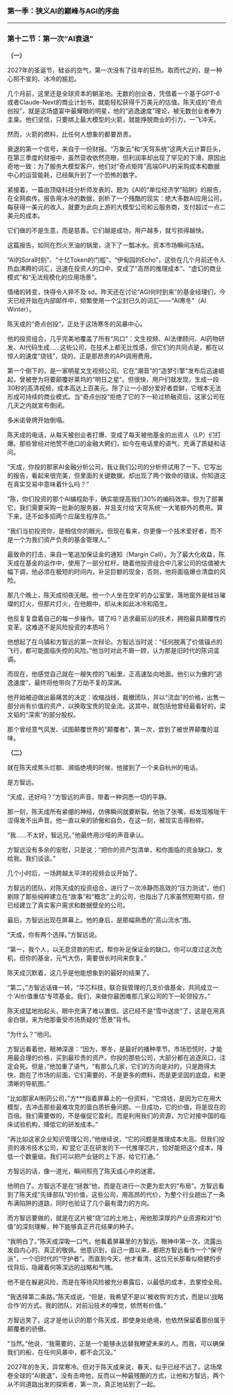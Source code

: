 ### **第一季：狭义AI的巅峰与AGI的序曲**

---


### **第十二节：第一次“AI衰退”**

**（一）**

2027年的圣诞节，硅谷的空气，第一次没有了往年的狂热。取而代之的，是一种心照不宣的、冰冷的尴尬。

几个月前，这里还是全球资本的朝圣地。无数的创业者，凭借着一个基于GPT-6或者Claude-Next的商业计划书，就能轻松获得千万美元的估值。陈天成的“奇点创投”，就是这场盛宴中最耀眼的明星，他的“逃逸速度”理论，被无数创业者奉为圭臬。他们坚信，只要绑上最大模型的火箭，就能挣脱商业的引力，一飞冲天。

然而，火箭的燃料，比任何人想象的都要昂贵。

衰退的第一个信号，来自于一份财报。“万象云”和“天穹系统”这两大云计算巨头，在第三季度的财报中，虽然营收依然亮眼，但利润率却出现了罕见的下滑。原因出奇地一致：为了服务大模型客户，他们对“奇点矩阵”高端GPU的采购成本和数据中心的运营能耗，已经飙升到了一个恐怖的数字。

紧接着，一篇由顶级科技分析师发表的、题为《AI的“单位经济学”陷阱》的报告，在全网疯传。报告用冰冷的数据，剖析了一个残酷的现实：绝大多数AI应用公司，每获得一美元的收入，就要为此向上游的大模型公司和云服务商，支付超过一点二美元的成本。

它们做的不是生意，而是慈善。它们越是成功，用户越多，就亏损得越快。

这篇报告，如同在烈火烹油的锅里，浇下了一瓢冰水。资本市场瞬间冻结。

“AI的Sora时刻”、“十亿Token的门槛”、“伊甸园的Echo”，这些在几个月前还令人热血沸腾的词汇，迅速在投资人的口中，变成了“高昂的推理成本”、“虚幻的商业模式”和“无法规模化的应用场景”。

情绪的转变，快得令人猝不及 sơ。昨天还在讨论“AGI何时到来”的基金经理们，今天已经开始在内部邮件中，频繁使用一个尘封已久的词汇——“AI寒冬”（AI Winter）。

陈天成的“奇点创投”，正处于这场寒冬的风暴中心。

他的投资组合，几乎完美地覆盖了所有“风口”：文生视频、AI法律顾问、AI药物研发、AI代码生成……这些公司，在技术上都无比性感，但它们的共同点是，都在以惊人的速度“烧钱”，烧的，正是那昂贵的API调用费用。

第一个倒下的，是一家明星文生视频公司。它在“潮音”的“造梦引擎”发布后迅速崛起，曾被誉为将要颠覆好莱坞的“明日之星”。但很快，用户们就发现，生成一段30秒的高清视频，成本高达上百美元。除了让一小部分爱好者尝鲜，它根本无法形成可持续的商业模式。当“奇点创投”拒绝了它的下一轮过桥融资后，这家公司在几天之内就宣布倒闭。

多米诺骨牌开始倒塌。

陈天成的电话，从每天被创业者打爆，变成了每天被他基金的出资人（LP）们打爆。那些曾经对他赞不绝口的金融大鳄们，如今在电话里的语气，充满了质疑和诘问。

“天成，你投的那家AI金融分析公司，我让我们公司的分析师试用了一下。它写出的报告，看起来很完美，但里面的关键数据，却出现了两个致命的错误。你知道这在真实交易中意味着什么吗？”

“陈，你们投资的那个AI编程助手，确实能提高我们30%的编码效率。但为了部署它，我们需要采购一批新的服务器，并且支付给‘天穹系统’一大笔额外的费用。算下来，还不如多招两个应届生程序员。”

“我们当初投资你，是相信你的眼光。但现在看来，你更像一个技术爱好者，而不是一个为我们资产负责的基金管理人。”

最致命的打击，来自一笔追加保证金的通知（Margin Call）。为了最大化收益，陈天成在基金的运作中，使用了一部分杠杆。随着他投资组合中几家公司的估值被大幅下调，他必须在极短的时间内，补足巨额的现金，否则，他将面临爆仓清盘的风险。

那几个晚上，陈天成彻夜无眠。他一个人坐在空旷的办公室里，落地窗外是硅谷璀璨的灯火，但那片灯火，在他眼中，却从未如此冰冷和陌生。

他反复复盘着自己的每一步操作。错了吗？追求最前沿的技术，拥抱最具颠覆性的变革，这难道不是风险投资的本质吗？

他想起了在乌镇和方智远的第一次辩论。方智远当时说：“任何脱离了价值锚点的飞行，都可能面临失控的风险。”他当时对此不屑一顾，认为那是旧时代的陈词滥调。

而现在，他感觉自己就在一艘失控的飞船里，正高速坠向地面。他引以为傲的“逃逸速度”，最终将他带向了万劫不复的深渊。

他开始被迫做出最痛苦的决定：收缩战线，裁撤团队，并以“流血”的价格，出售一部分尚有价值的资产，以换取宝贵的现金流。这其中，就包括他曾经最看好的，梁文韬的“深索”的部分股权。

那个曾经意气风发、试图颠覆世界的“颠覆者”，第一次，尝到了被世界颠覆的滋味。

**（二）**

就在陈天成焦头烂额、濒临绝境的时候，他接到了一个来自杭州的电话。

是方智远。

“天成，还好吗？”方智远的声音，带着一种洞悉一切的平静。

那一刻，陈天成所有紧绷的神经，仿佛瞬间就要断裂。他张了张嘴，却发现喉咙干涩得发不出声音。他一直以来的骄傲和自负，在这一刻，被现实击得粉碎。

“我……不太好，智远兄。”他最终用沙哑的声音承认。

方智远没有多余的安慰，只是说：“把你的资产包清单，和你面临的资金缺口，发给我。我们谈谈。”

几个小时后，一场跨越太平洋的视频会议开始了。

方智远的团队，对陈天成的投资组合，进行了一次冷静而高效的“压力测试”。他们剔除了那些纯粹建立在“故事”和“概念”上的公司，也指出了几家虽然短期亏损，但已经建立了真实客户需求和数据壁垒的公司。

最后，方智远出现在屏幕上。他的身后，是那幅熟悉的“高山流水”图。

“天成，你有两个选择。”方智远说。

“第一，我个人，以无息贷款的形式，帮你补足保证金的缺口。你可以度过这次危机，但你的基金，元气大伤，需要很长时间来恢复。”

陈天成沉默着，这几乎是他能想象到的最好的结果了。

“第二，”方智远话锋一转，“华芯科技，联合我管理的几支价值基金，共同成立一个‘AI价值重估’专项基金。我们，来做你最困难那几家公司的下一轮领投方。”

陈天成猛地抬起头，眼中充满了难以置信。这已经不是“雪中送炭”了，这是在用真金白银，来为他那备受市场质疑的“愿景”背书。

“为什么？”他问。

方智远看着他，眼神深邃：“因为，寒冬，是最好的播种季节。市场恐慌时，才能用最合理的价格，买到最珍贵的资产。你投的那些公司，大部分都在追逐风口，注定会死。但是，”他加重了语气，“有那么几家，它们的方向是对的，只是跑得太快，跑在了市场的前面。它们需要的，不是更多的燃料，而是更坚固的底盘，和更清晰的导航图。”

“比如那家AI制药公司，”方***指着屏幕上的一份资料，“它烧钱，是因为它在用大模型，去冲击那些最难攻克的蛋白质折叠问题。一旦成功，它的价值，将是现在的百倍。我们需要做的，不是催促它盈利，而是利用我们的资源，为它对接中国的临床试验机构，降低它的研发成本。”

“再比如这家企业知识管理公司，”他继续说，“它的问题是推理成本太高。但我们投资的液冷技术公司，和‘昆仑’正在研发的下一代推理芯片，恰好能把这个成本，降低一个数量级。我们可以把产业链的上下游，给它打通。”

方智远的话，像一道光，瞬间照亮了陈天成心中的迷雾。

他明白了。方智远不是在“拯救”他，而是在进行一次更为宏大的“布局”。方智远看到了陈天成“先锋部队”的价值，这些公司，用高昂的代价，为整个行业趟出了一条布满陷阱的道路，同时也验证了几个最有潜力的方向。

而方智远要做的，就是在这片被“烧”过的土地上，用他那深厚的产业资源和对“价值”的深刻理解，种下能够真正开花结果的种子。

“我明白了。”陈天成深吸一口气，他看着屏幕里的方智远，眼神中第一次，流露出发自内心的、真正的敬佩。他意识到，自己一直以来，都把方智远看作一个“保守派”，一个旧时代的“守护者”。而直到今天，他才看清，这位兄长那看似稳健的步伐背后，隐藏着何等深远的战略和气魄。

他不是在躲避风险，而是在等待风险被充分暴露后，以最低的成本，去掌控全局。

“我选择第二条路。”陈天成说，“但是，我希望不是以‘被收购’的方式，而是以‘战略合作’的方式。我的团队，对前沿技术的嗅觉，依然有价值。”

方智远笑了。这才是他认识的那个陈天成，即使身处绝境，也依然保留着那份属于颠覆者的骄傲。

“当然。”他说，“我需要的，正是一个能够永远替我瞭望未来的人。而我，可以确保我们的船，在任何风暴中，都不会沉没。”

2027年的冬天，异常寒冷。但对于陈天成来说，春天，似乎已经不远了。这场席卷全球的“AI衰退”，没有击垮他，反而以一种最残酷的方式，让他和方智远，两个从不同道路出发的探索者，第一次，真正地站到了一起。
